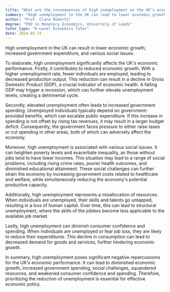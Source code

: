 ```yaml
---
title: "What are the consequences of high unemployment on the UK's economic performance?"
summary: "High unemployment in the UK can lead to lower economic growth, increased government spending, and social issues."
author: "Prof. Clara Roberts"
degree: "PhD in Monetary Economics, University of Leeds"
tutor_type: "A-Level Economics Tutor"
date: 2024-05-31
---
```


High unemployment in the UK can result in lower economic growth, increased government expenditure, and various social issues.

To elaborate, high unemployment significantly affects the UK's economic performance. Firstly, it contributes to reduced economic growth. With a higher unemployment rate, fewer individuals are employed, leading to decreased production output. This reduction can result in a decline in Gross Domestic Product (GDP), a crucial indicator of economic health. A falling GDP may trigger a recession, which can further elevate unemployment levels, creating a detrimental cycle.

Secondly, elevated unemployment often leads to increased government spending. Unemployed individuals typically depend on government-provided benefits, which can escalate public expenditure. If this increase in spending is not offset by rising tax revenues, it may result in a larger budget deficit. Consequently, the government faces pressure to either raise taxes or cut spending in other areas, both of which can adversely affect the economy.

Moreover, high unemployment is associated with various social issues. It can heighten poverty levels and exacerbate inequality, as those without jobs tend to have lower incomes. This situation may lead to a range of social problems, including rising crime rates, poorer health outcomes, and diminished educational attainment. These social challenges can further strain the economy by increasing government costs related to healthcare and welfare, while simultaneously reducing the economy's potential productive capacity.

Additionally, high unemployment represents a misallocation of resources. When individuals are unemployed, their skills and talents go untapped, resulting in a loss of human capital. Over time, this can lead to structural unemployment, where the skills of the jobless become less applicable to the available job market.

Lastly, high unemployment can diminish consumer confidence and spending. When individuals are unemployed or fear job loss, they are likely to reduce their expenditures. This decline in consumption can lead to decreased demand for goods and services, further hindering economic growth.

In summary, high unemployment poses significant negative repercussions for the UK's economic performance. It can lead to diminished economic growth, increased government spending, social challenges, squandered resources, and weakened consumer confidence and spending. Therefore, prioritizing the reduction of unemployment is essential for effective economic policy.
    